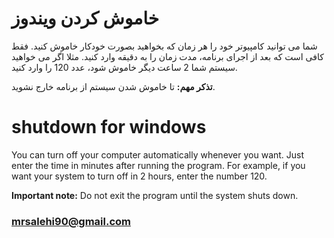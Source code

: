 # خاموش کردن ویندوز

شما می توانید کامپیوتر خود را هر زمان که بخواهید بصورت خودکار خاموش کنید.
فقط کافی است که بعد از اجرای برنامه، مدت زمان را به دقیقه وارد کنید.
مثلا اگر می خواهید سیستم شما 2 ساعت دیگر خاموش شود، عدد 120 را وارد کنید.

**تذکر مهم:**
تا خاموش شدن سیستم از برنامه خارج نشوید.

# shutdown for windows

You can turn off your computer automatically whenever you want.
Just enter the time in minutes after running the program.
For example, if you want your system to turn off in 2 hours, enter the number 120.

**Important note:**
Do not exit the program until the system shuts down.

### mrsalehi90@gmail.com
